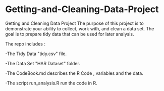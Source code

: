 Getting-and-Cleaning-Data-Project
=================================

Getting and Cleaning Data Project
The purpose of this project is to demonstrate your ability to collect, work with, and clean a data set. The goal is to prepare tidy data that can be used for later analysis. 

The repo includes : 

-The Tidy Data "tidy.csv" file.

-The Data Set "HAR Dataset" folder.

-The CodeBook.md describes the R Code , variables and the data.

-The script run_analysis.R run the code in R.


